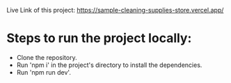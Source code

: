 Live Link of this project: https://sample-cleaning-supplies-store.vercel.app/

# Steps to run the project locally:
- Clone the repository.
- Run 'npm i' in the project's directory to install the dependencies.
- Run 'npm run dev'.

  
